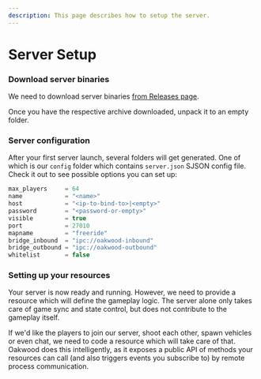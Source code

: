 ```yaml
---
description: This page describes how to setup the server.
---
```


# Server Setup

### Download server binaries

We need to download server binaries [from Releases page](https://releases.mafiahub.dev/).

Once you have the respective archive downloaded, unpack it to an empty folder.

### Server configuration

After your first server launch, several folders will get generated. One of which is our `config` folder which contains `server.json` SJSON config file. Check it out to see possible options you can set up:

```javascript
max_players     = 64
name            = "<name>"
host            = "<ip-to-bind-to>|<empty>"
password        = "<password-or-empty>"
visible         = true
port            = 27010
mapname         = "freeride"
bridge_inbound  = "ipc://oakwood-inbound"
bridge_outbound = "ipc://oakwood-outbound"
whitelist       = false
```

### Setting up your resources

Your server is now ready and running. However, we need to provide a resource which will define the gameplay logic. The server alone only takes care of game sync and state control, but does not contribute to the gameplay itself.

If we'd like the players to join our server, shoot each other, spawn vehicles or even chat, we need to code a resource which will take care of that. Oakwood does this intelligently, as it exposes a public API of methods your resources can call \(and also triggers events you subscribe to\) by remote process communication.
